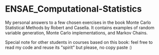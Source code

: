 # ENSAE_Computational-Statistics
My personal answers to a few chosen exercises in the book Monte Carlo Statistical Methods by Robert and Casella. 
It contains examples of random variable generation, Monte Carlo implementations, and Markov Chains. 


Special note for other students in courses based on this book: feel free to read my code and reuse its "spirit" but please, no copy paste :)

